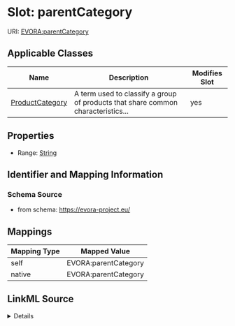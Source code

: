 

# Slot: parentCategory



URI: [EVORA:parentCategory](https://evora-project.eu/parentCategory)



<!-- no inheritance hierarchy -->





## Applicable Classes

| Name | Description | Modifies Slot |
| --- | --- | --- |
| [ProductCategory](ProductCategory.md) | A term used to classify a group of products that share common characteristics... |  yes  |







## Properties

* Range: [String](String.md)





## Identifier and Mapping Information







### Schema Source


* from schema: https://evora-project.eu/




## Mappings

| Mapping Type | Mapped Value |
| ---  | ---  |
| self | EVORA:parentCategory |
| native | EVORA:parentCategory |




## LinkML Source

<details>
```yaml
name: parentCategory
from_schema: https://evora-project.eu/
rank: 1000
alias: parentCategory
domain_of:
- ProductCategory
range: string

```
</details>
